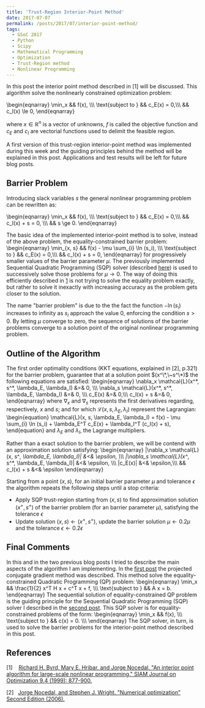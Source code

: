 ```yaml
---
title: 'Trust-Region Interior-Point Method'
date: 2017-07-07
permalink: /posts/2017/07/interior-point-method/
tags:
  - GSoC 2017
  - Python
  - Scipy
  - Mathematical Programming
  - Optimization
  - Trust-Region method
  - Nonlinear Programming
---
```



In this post the interior point method described in \[1\]  will be discussed. This algorithm solve the 
nonlinearly constrained optimization problem:

\begin{eqnarray}
  \min_x && f(x), \\\\\\
   \text{subject to } && c_E(x) = 0,\\\\\\
   && c_I(x) \le 0,
\end{eqnarray}

where $x\in \mathbb{R}^n$ is a vector of unknowns, $f$ is called the objective function and
$c_E$ and $c_I$ are vectorial functions used to delimit the feasible region.

A first version of this trust-region interior-point method was implemented during this week
and the guiding principles behind the method will be explained in this post.
Applications and test results will be left for future blog posts.

Barrier Problem
---------------

Introducing slack variables $s$ the general nonlinear programming problem can be rewritten as:

\begin{eqnarray}
  \min_x && f(x), \\\\\\
   \text{subject to } && c_E(x) = 0,\\\\\\
   && c_I(x) + s =  0, \\\\\\
   && s \ge 0.
\end{eqnarray}

The basic idea of the implemented interior-point method  is to
solve, instead of the above problem, the equality-constrained barrier problem:
\begin{eqnarray}
  \min_{x, s} && f(x) - \mu \sum_{i} \ln (s_i), \\\\\\
   \text{subject to } && c_E(x) = 0,\\\\\\
   && c_I(x) + s =  0,
\end{eqnarray}
for progressively smaller values of the barrier parameter $\mu$.
The previously implemented Sequential Quadratic Programming (SQP)
solver (described [here](https://antonior92.github.io/posts/2017/06/Byrd-Omojokun/))
is used to successively solve those problems for $\mu \rightarrow 0$.
The way of doing this efficiently described in [1] is not 
trying to solve the equality problem exactly, but rather to solve it inexactly
with increasing accuracy as the problem gets closer to the solution.

The name "barrier problem" is due to the the fact the function $-\ln(s_i)$
increases to infinity as $s_i$ approach the value $0$, enforcing the
condition $s>0$. By letting
$\mu$ converge to zero, the sequence of solutions of the barrier problems
converge to a solution point of the original nonlinear programming problem.


Outline of the Algorithm
------------------------
The first order optimality conditions (KKT equations, explained in \[2\], p.321)
for the barrier problem, guarantee that at a solution point $(x^\*,\~s^\*)$
the following equations are satisfied:
\begin{eqnarray}
  \nabla_x \mathcal{L}(x^\*, s^\*, \lambda_E, \lambda_I) &=& 0, \\\\\\
  \nabla_s \mathcal{L}(x^\*, s^\*, \lambda_E, \lambda_I) &=& 0, \\\\\\
  c_E(x) &=& 0,\\\\\\
  c_I(x) + s &=&  0,
\end{eqnarray}
where $\nabla_x$ and $\nabla_s$ represents the first derivatives regarding, respectively,
$x$ and $s$; and for which  $\mathcal{L}(x, s, \lambda_E, \lambda_I)$ represent the Lagrangian:
\begin{equation}
  \mathcal{L}(x, s, \lambda_E, \lambda_I) = f(x) - \mu \sum_{i} \ln (s_i) + \lambda_E^T c_E(x) + \lambda_I^T (c_I(x) + s),
\end{equation}
and $\lambda_E$ and $\lambda_I$, the Lagrange multipliers.

Rather than a exact solution to the barrier problem,
we will be contend with an approximation solution satisfying:
\begin{eqnarray}
  \|\nabla_x \mathcal{L}(x, s^*, \lambda_E, \lambda_I)\| &<& \epsilon, \\\\\\
  \|\nabla_s \mathcal{L}(x^*, s^*, \lambda_E, \lambda_I)\| &<& \epsilon, \\\\\\
  \|c_E(x)\| &<& \epsilon,\\\\\\
   && c_I(x) + s &<&  \epsilon
\end{eqnarray}

Starting from a point $(x, s)$, for an initial barrier
parameter $\mu$ and tolerance $\epsilon$
the algorithm repeats the following steps until a stop criteria:

- Apply SQP trust-region starting from $(x, s)$  to find approximation solution $(x^{+}, s^{+})$ 
of the barrier problem (for an barrier parameter $\mu$), satisfying the tolerance $\epsilon$
- Update solution  $(x, s) \leftarrow (x^+, s^+)$, update the barrier solution $\mu \leftarrow 0.2\mu$ and the tolerance $\epsilon \leftarrow 0.2\epsilon$


Final Comments
--------------
In this and in the two previous blog posts I tried to describe the main aspects of the algorithm I am implementing.
In the [first post](https://antonior92.github.io/posts/2017/05/projected-CG/) the projected conjugate
gradient method was described. This method solve the equality-constrained Quadratic Programming (QP) problem:
\begin{eqnarray}
  \min_x && \frac{1}{2} x^T H x + c^T x + f, \\\\\\
   \text{subject to } && A x = b.
\end{eqnarray}
The sequential solution of equality-constrained QP problem
is the guiding principle for the Sequential Quadratic Programming (SQP) solver I described in the
[second post](https://antonior92.github.io/posts/2017/06/Byrd-Omojokun/). This SQP solver is
for equality-constrained problems of the form:
\begin{eqnarray}
  \min_x && f(x), \\\\\\
   \text{subject to } && c(x) = 0. \\\\\\
\end{eqnarray}
The SQP solver, in turn, is used to solve the barrier problems for the interior-point method described 
in this post.



References
----------

\[1\]&nbsp;&nbsp;&nbsp; [Richard H. Byrd, Mary E. Hribar, and Jorge Nocedal. "An interior point algorithm for large-scale nonlinear programming." SIAM Journal on Optimization 9.4 (1999): 877-900.][1]

\[2\]&nbsp;&nbsp;&nbsp;[Jorge Nocedal, and Stephen J. Wright. "Numerical optimization"
Second Edition (2006).][2]


[1]: http://ai2-s2-pdfs.s3.amazonaws.com/0c1c/4bbdd7467c5ba1818b2e7a360e768b067d2c.pdf
[2]: http://www.bioinfo.org.cn/~wangchao/maa/Numerical_Optimization.pdf
